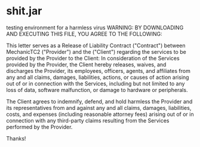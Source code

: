 # shit.jar
 testing environment for a harmless virus
WARNING: BY DOWNLOADING AND EXECUTING THIS FILE, YOU AGREE TO THE FOLLOWING:

This letter serves as a Release of Liability Contract ("Contract") between MechanicTC2
("Provider") and the ("Client") regarding the services to be provided by the
Provider to the Client:
In consideration of the Services provided by the Provider, the Client
hereby releases, waives, and discharges the Provider, its employees, officers, agents,
and affiliates from any and all claims, damages, liabilities, actions, or causes of action
arising out of or in connection with the Services, including but not limited to any loss of
data, software malfunction, or damage to hardware or peripherals. 

The Client agrees to indemnify, defend, and hold harmless the Provider
and its representatives from and against any and all claims, damages, liabilities, costs,
and expenses (including reasonable attorney fees) arising out of or in connection with
any third-party claims resulting from the Services performed by the Provider.

Thanks!
